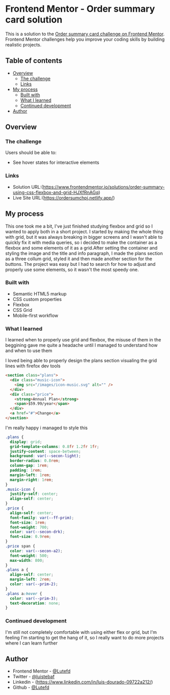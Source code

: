 # Frontend Mentor - Order summary card solution

This is a solution to the [Order summary card challenge on Frontend Mentor](https://www.frontendmentor.io/challenges/order-summary-component-QlPmajDUj). Frontend Mentor challenges help you improve your coding skills by building realistic projects.

## Table of contents

- [Overview](#overview)
  - [The challenge](#the-challenge)
  - [Links](#links)
- [My process](#my-process)
  - [Built with](#built-with)
  - [What I learned](#what-i-learned)
  - [Continued development](#continued-development)
- [Author](#author)

## Overview

### The challenge

Users should be able to:

- See hover states for interactive elements

### Links

- Solution URL:(https://www.frontendmentor.io/solutions/order-summary-using-css-flexbox-and-grid-HJXfRnAGq)
- Live Site URL:(https://ordersumchpj.netlify.app/)

## My process

This one took me a bit, I've just finished studying flexbox and grid so I wanted to apply both in a short project. I started by making the whole thing with grid, but it was always breaking in bigger screens and I wasn't able to quickly fix it with media queries, so i decided to make the container as a flexbox and some elements of it as a grid.After setting the container and styling the image and the title and info paragraph, I made the plans section as a three collum grid, styled it and then made another section for the buttons. The project was easy but I had to search for how to adjust and properly use some elements, so it wasn't the most speedy one.

### Built with

- Semantic HTML5 markup
- CSS custom properties
- Flexbox
- CSS Grid
- Mobile-first workflow

### What I learned

I learned when to properly use grid and flexbox, the misuse of them in the beggining gave me quite a headache until I managed to understand how and when to use them

I loved being able to properly design the plans section visualing the grid lines with firefox dev tools

```html
<section class="plans">
  <div class="music-icon">
    <img src="/images/icon-music.svg" alt="" />
  </div>
  <div class="price">
    <strong>Annual Plan</strong>
    <span>$59.99/year</span>
  </div>
  <a href="#">Change</a>
</section>
```

I'm really happy i managed to style this

```css
.plans {
  display: grid;
  grid-template-columns: 0.8fr 1.2fr 1fr;
  justify-content: space-between;
  background: var(--secon-light);
  border-radius: 0.8rem;
  column-gap: 1rem;
  padding: 1rem;
  margin-left: 1rem;
  margin-right: 1rem;
}
.music-icon {
  justify-self: center;
  align-self: center;
}
.price {
  align-self: center;
  font-family: var(--ff-prim);
  font-size: 1rem;
  font-weight: 700;
  color: var(--secon-drk);
  font-size: 0.9rem;
}
.price span {
  color: var(--secon-a2);
  font-weight: 500;
  max-width: 800;
}
.plans a {
  align-self: center;
  margin-left: 2rem;
  color: var(--prim-2);
}
.plans a:hover {
  color: var(--prim-3);
  text-decoration: none;
}
```

### Continued development

I'm still not completely comfortable with using either flex or grid, but I'm feeling I'm starting to get the hang of it, so I really want to do more projects where I can learn further

## Author

- Frontend Mentor - [@Lutefd](https://www.frontendmentor.io/profile/Luistebaf)
- Twitter - [@luistebaf](https://www.twitter.com/Luistebaf)
- Linkedin - (https://www.linkedin.com/in/luis-dourado-09722a212/)
- Github - [@Lutefd](https://github.com/Lutefd)
